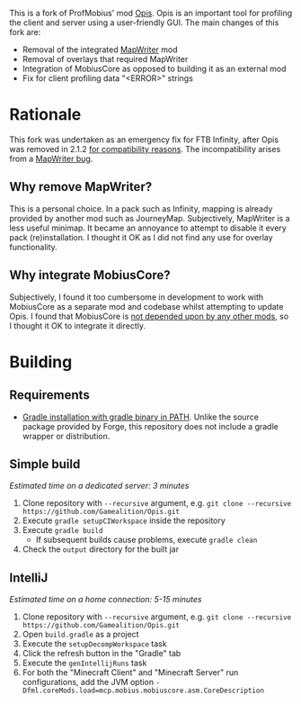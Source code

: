This is a fork of ProfMobius' mod [Opis](http://minecraft.curseforge.com/projects/opis).
Opis is an important tool for profiling the client and server using a user-friendly GUI.
The main changes of this fork are:

* Removal of the integrated [MapWriter](minecraft.curseforge.com/projects/mapwriter-2) mod
* Removal of overlays that required MapWriter
* Integration of MobiusCore as opposed to building it as an external mod
* Fix for client profiling data "\<ERROR\>" strings
 
# Rationale

This fork was undertaken as an emergency fix for FTB Infinity, after Opis was removed
in 2.1.2 [for compatibility reasons](http://www.feed-the-beast.com/projects/ftb-infinity-evolved/files/2265972).
The incompatibility arises from a [MapWriter bug](https://bitbucket.org/ProfMobius/opis/issues/125/client-crash).

## Why remove MapWriter?

This is a personal choice. In a pack such as Infinity, mapping is already provided by
another mod such as JourneyMap. Subjectively, MapWriter is a less useful minimap. It
became an annoyance to attempt to disable it every pack (re)installation. I thought it OK
as I did not find any use for overlay functionality.

## Why integrate MobiusCore?

Subjectively, I found it too cumbersome in development to work with MobiusCore as a
separate mod and codebase whilst attempting to update Opis. I found that MobiusCore is
[not depended upon by any other mods](http://minecraft.curseforge.com/projects/mobiuscore/relations/dependents?filter-related-dependents=3),
so I thought it OK to integrate it directly.

# Building

## Requirements

* [Gradle installation with gradle binary in PATH](http://www.gradle.org/installation).
Unlike the source package provided by Forge, this repository does not include a gradle
wrapper or distribution.

## Simple build

*Estimated time on a dedicated server: 3 minutes*

1. Clone repository with `--recursive` argument, e.g. 
`git clone --recursive https://github.com/Gamealition/Opis.git`
2. Execute `gradle setupCIWorkspace` inside the repository
3. Execute `gradle build`
    * If subsequent builds cause problems, execute `gradle clean`
4. Check the `output` directory for the built jar

## IntelliJ

*Estimated time on a home connection: 5-15 minutes*

1. Clone repository with `--recursive` argument, e.g. 
`git clone --recursive https://github.com/Gamealition/Opis.git`
2. Open `build.gradle` as a project
3. Execute the `setupDecompWorkspace` task
4. Click the refresh button in the "Gradle" tab
5. Execute the `genIntellijRuns` task
6. For both the "Minecraft Client" and "Minecraft Server" run configurations, add the JVM
option `-Dfml.coreMods.load=mcp.mobius.mobiuscore.asm.CoreDescription`